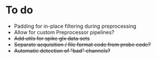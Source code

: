 # To do
* Padding for in-place filtering during preprocessing
* Allow for custom Preprocessor pipelines?
* ~~Add utils for spike glx data sets~~
* ~~Separate acquisition / file format code from probe code?~~
* ~~Automatic detection of "bad" channels?~~

```julia

```
